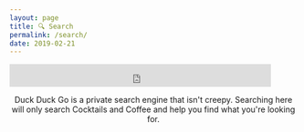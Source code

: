 ```yaml
---
layout: page
title: 🔍 Search
permalink: /search/
date: 2019-02-21
---
```


<iframe src="https://duckduckgo.com/search.html?width=280&site=cocktailsandcoffee.com&prefill=Search&bgcolor=#a0a0a0&focus=yes&kl=us-en&kav=1&kac=1&kae=d&km=m" style="overflow:hidden;margin:0;padding:0;width:458px;height:40px;" frameborder="0"></iframe>

<p align= "center">
Duck Duck Go is a private search engine that isn't creepy. 
Searching here will only search Cocktails and Coffee and help you find what you're looking for.
</p>